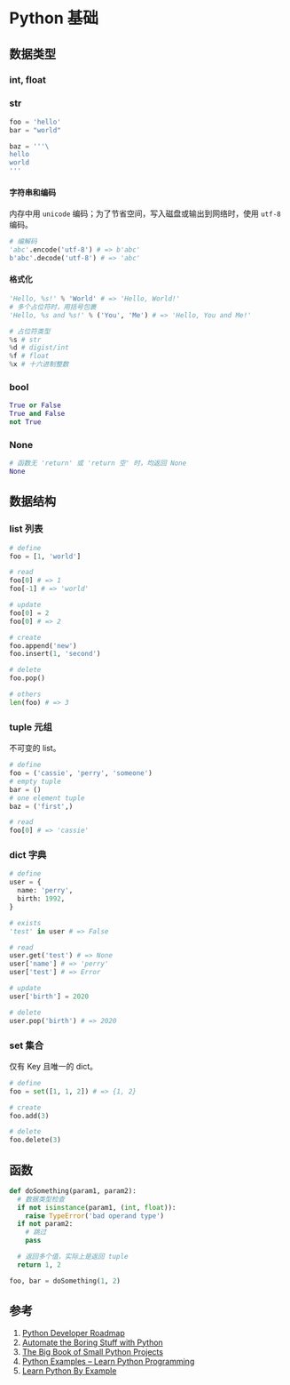 # Python 基础

## 数据类型

### int, float

### str

```python
foo = 'hello'
bar = "world"

baz = '''\
hello
world
'''
```

#### 字符串和编码

内存中用 `unicode` 编码；为了节省空间，写入磁盘或输出到网络时，使用 `utf-8` 编码。

```python
# 编解码
'abc'.encode('utf-8') # => b'abc'
b'abc'.decode('utf-8') # => 'abc'
```

#### 格式化

```python
'Hello, %s!' % 'World' # => 'Hello, World!'
# 多个占位符时，用括号包裹
'Hello, %s and %s!' % ('You', 'Me') # => 'Hello, You and Me!'

# 占位符类型
%s # str
%d # digist/int
%f # float
%x # 十六进制整数
```

### bool

```python
True or False
True and False
not True
```

### None

```python
# 函数无 'return' 或 'return 空' 时，均返回 None
None
```

## 数据结构

### list 列表

```python
# define
foo = [1, 'world']

# read
foo[0] # => 1
foo[-1] # => 'world'

# update
foo[0] = 2
foo[0] # => 2

# create
foo.append('new')
foo.insert(1, 'second')

# delete
foo.pop()

# others
len(foo) # => 3
```

### tuple 元组

不可变的 list。

```python
# define
foo = ('cassie', 'perry', 'someone')
# empty tuple
bar = ()
# one element tuple
baz = ('first',)

# read
foo[0] # => 'cassie'
```

### dict 字典

```python
# define
user = {
  name: 'perry',
  birth: 1992,
}

# exists
'test' in user # => False

# read
user.get('test') # => None
user['name'] # => 'perry'
user['test'] # => Error

# update
user['birth'] = 2020

# delete
user.pop('birth') # => 2020
```

### set 集合

仅有 Key 且唯一的 dict。

```python
# define
foo = set([1, 1, 2]) # => {1, 2}

# create
foo.add(3)

# delete
foo.delete(3)
```

## 函数

```python
def doSomething(param1, param2):
  # 数据类型检查
  if not isinstance(param1, (int, float)):
    raise TypeError('bad operand type')
  if not param2:
    # 跳过
    pass

  # 返回多个值，实际上是返回 tuple
  return 1, 2

foo, bar = doSomething(1, 2)
```

## 参考

1. [Python Developer Roadmap](https://roadmap.sh/python/)
1. [Automate the Boring Stuff with Python](https://automatetheboringstuff.com)
1. [The Big Book of Small Python Projects](https://inventwithpython.com/bigbookpython/)
1. [Python Examples – Learn Python Programming](https://pythonexamples.org)
1. [Learn Python By Example](https://www.learnbyexample.org/python/)